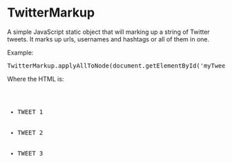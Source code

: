 TwitterMarkup
=============

A simple JavaScript static object that will marking up a string of Twitter tweets. It marks up urls, usernames and hashtags or all of them in one.

Example: 
<pre>TwitterMarkup.applyAllToNode(document.getElementById('myTweets'));</pre>

Where the HTML is:
<pre><ul id="twitter">
    <li>TWEET 1</li>
    <li>TWEET 2</li>
    <li>TWEET 3</li>
</ul></pre>